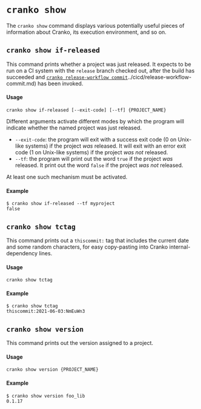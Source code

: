 # `cranko show`

The `cranko show` command displays various potentially useful pieces of
information about Cranko, its execution environment, and so on.

## `cranko show if-released`

This command prints whether a project was just released. It expects to be run on
a CI system with the `release` branch checked out, after the build has succeeded
and [`cranko release-workflow commit`]()../cicd/release-workflow-commit.md) has
been invoked.

#### Usage

```
cranko show if-released [--exit-code] [--tf] {PROJECT_NAME}
```

Different arguments activate different modes by which the program will indicate
whether the named project was just released.

- `--exit-code`: the program will exit with a success exit code (0 on Unix-like
  systems) if the project *was* released. It will exit with an error exit code
  (1 on Unix-like systems) if the project *was not* released.
- `--tf`: the program will print out the word `true` if the project *was*
  released. It print out the word `false` if the project *was not* released.

At least one such mechanism must be activated.

#### Example

```shell
$ cranko show if-released --tf myproject
false
```

## `cranko show tctag`

This command prints out a `thiscommit:` tag that includes the current date and
some random characters, for easy copy-pasting into Cranko internal-dependency
lines.

#### Usage

```
cranko show tctag
```

#### Example

```shell
$ cranko show tctag
thiscommit:2021-06-03:NmEuWn3
```

## `cranko show version`

This command prints out the version assigned to a project.

#### Usage

```
cranko show version {PROJECT_NAME}
```

#### Example

```shell
$ cranko show version foo_lib
0.1.17
```

